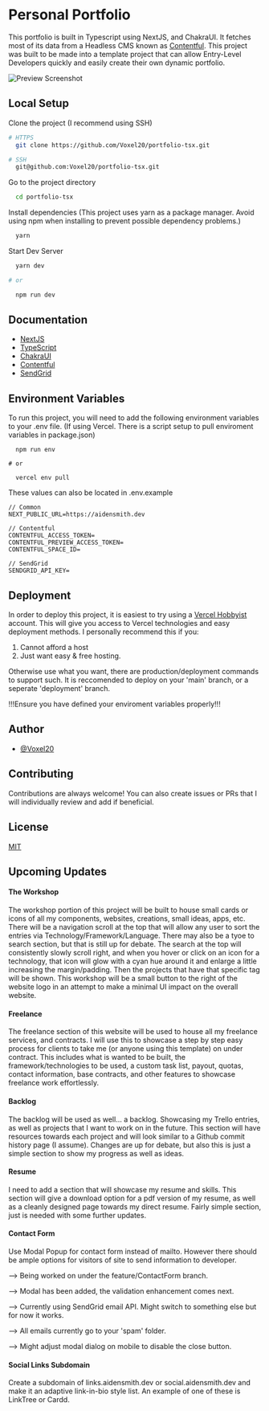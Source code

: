 # Personal Portfolio

This portfolio is built in Typescript using NextJS, and ChakraUI.  It fetches most of its data from a Headless CMS known as [Contentful](https://www.contentful.com/).  This project was built to be made into a template project that can allow Entry-Level Developers quickly and easily create their own dynamic portfolio.


![Preview Screenshot](https://images.ctfassets.net/gpz0vzuizl3q/3KMLUQQBvb2XKBLivZ1RIS/65ced3e810d7d8655d37ced65e83e6b9/Screenshot_2022-06-21_at_13-07-34_Aiden_Smith.png?h=250)


## Local Setup

Clone the project
(I recommend using SSH)

```bash
# HTTPS
  git clone https://github.com/Voxel20/portfolio-tsx.git

# SSH
  git@github.com:Voxel20/portfolio-tsx.git
```

Go to the project directory

```bash
  cd portfolio-tsx
```

Install dependencies
(This project uses yarn as a package manager.  Avoid using npm when installing to prevent possible dependency problems.)

```bash
  yarn
```

Start Dev Server

```bash
  yarn dev

# or

  npm run dev
```


## Documentation

- [NextJS](https://nextjs.org/docs/getting-started)
- [TypeScript](https://www.typescriptlang.org/docs/)
- [ChakraUI](https://chakra-ui.com/)
- [Contentful](https://www.contentful.com/developers/docs/)
- [SendGrid](https://docs.sendgrid.com/)

## Environment Variables

To run this project, you will need to add the following environment variables to your .env file. (If using Vercel. There is a script setup to pull enviroment variables in package.json)
```
  npm run env
  
# or

  vercel env pull
```

These values can also be located in .env.example
```
// Common
NEXT_PUBLIC_URL=https://aidensmith.dev

// Contentful
CONTENTFUL_ACCESS_TOKEN=
CONTENTFUL_PREVIEW_ACCESS_TOKEN=
CONTENTFUL_SPACE_ID=

// SendGrid
SENDGRID_API_KEY=
```
## Deployment
In order to deploy this project, it is easiest to try using a [Vercel Hobbyist](https://vercel.com/pricing) account.  This will give you access to Vercel technologies and easy deployment methods.  I personally recommend this if you:
  1. Cannot afford a host
  2. Just want easy & free hosting.


Otherwise use what you want, there are production/deployment commands to support such.  It is reccomended to deploy on your 'main' branch, or a seperate 'deployment' branch.

!!!Ensure you have defined your enviroment variables properly!!!

## Author
- [@Voxel20](https://www.github.com/voxel20)


## Contributing

Contributions are always welcome!  You can also create issues or PRs that I will individually review and add if beneficial.


## License

[MIT](https://choosealicense.com/licenses/mit/)

## Upcoming Updates

#### The Workshop

The workshop portion of this project will be built to house small cards or icons of all my components, websites, creations, small ideas, apps, etc.  There will be a navigation scroll at the top that will allow any user to sort the entries via Technology/Framework/Language.  There may also be a tyoe to search section, but that is still up for debate.  The search at the top will consistently slowly scroll right, and when you hover or click on an icon for a technology, that icon will glow with a cyan hue around it and enlarge a little increasing the margin/padding.  Then the projects that have that specific tag will be shown.  This workshop will be a small button to the right of the website logo in an attempt to make a minimal UI impact on the overall website.  

#### Freelance

The freelance section of this website will be used to house all my freelance services, and contracts.  I will use this to showcase a step by step easy process for clients to take me (or anyone using this template) on under contract.  This includes what is wanted to be built, the framework/technologies to be used, a custom task list, payout, quotas, contact information, base contracts, and other features to showcase freelance work effortlessly.

#### Backlog

The backlog will be used as well... a backlog.  Showcasing my Trello entries, as well as projects that I want to work on in the future.  This section will have resources towards each project and will look similar to a Github commit history page (I assume).  Changes are up for debate, but also this is just a simple section to show my progress as well as ideas.

#### Resume

I need to add a section that will showcase my resume and skills.  This section will give a download option for a pdf version of my resume, as well as a cleanly designed page towards my direct resume.  Fairly simple section, just is needed with some further updates.

#### Contact Form
Use Modal Popup for contact form instead of mailto.  However there should be ample options for visitors of site to send information to developer. 

--> Being worked on under the feature/ContactForm branch.

--> Modal has been added, the validation enhancement comes next.

--> Currently using SendGrid email API.  Might switch to something else but for now it works. 

--> All emails currently go to your 'spam' folder.
    
--> Might adjust modal dialog on mobile to disable the close button.

#### Social Links Subdomain

Create a subdomain of links.aidensmith.dev or social.aidensmith.dev and make it an adaptive link-in-bio style list.  An example of one of these is LinkTree or Cardd.
